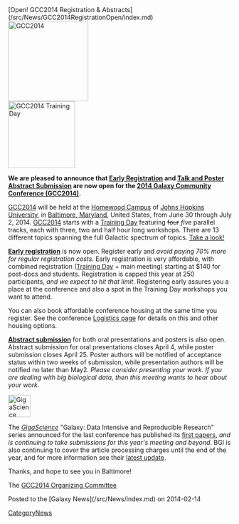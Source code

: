 <div class='newsItemHeader'>[Open! GCC2014 Registration & Abstracts](/src/News/GCC2014RegistrationOpen/index.md)</div>

<div class='left'><a href='/src/Events/GCC2014/index.md'><img src="/src/Images/Logos/GCC2014LogoTall200.png" alt="GCC2014" height="180" /></a></div>
<div class='right'><a href='/src/Events/GCC2014/TrainingDay/index.md'><img src="/src/Images/Logos/GCC2014TDLogo150.png" alt="GCC2014 Training Day" height="150" /></a></div>

**We are pleased to announce that [Early Registration](/src/Events/GCC2014/Register/index.md) and [Talk and Poster Abstract Submission](/src/Events/GCC2014/Abstracts/index.md) are now open for the [2014 Galaxy Community Conference (GCC2014)](/src/Events/GCC2014/index.md).**

[GCC2014](/src/Events/GCC2014/index.md) will be held at the [Homewood Campus](http://webapps.jhu.edu/jhuniverse/information_about_hopkins/campuses/homewood_campus/) of [Johns Hopkins University](http://jhu.edu), in [Baltimore, Maryland](http://visitors.baltimorecity.gov/), United States, from June 30 through July 2, 2014.  [GCC2014](/src/Events/GCC2014/index.md) starts with a [Training Day](/src/Events/GCC2014/TrainingDay/index.md) featuring ~~four~~ *five* parallel tracks, each with three, two and half hour long workshops. There are 13 different topics spanning the full Galactic spectrum of topics.  [Take a look!](/src/Events/GCC2014/TrainingDay/index.md)

**[Early registration](/src/Events/GCC2014/Register/index.md)** is now open. Register early and *avoid paying 70% more for regular registration costs.*  Early registration is very affordable, with combined registration ([Training Day](/src/Events/GCC2014/TrainingDay/index.md) + main meeting) starting at $140 for post-docs and students. Registration is capped this year at 250 participants, *and we expect to hit that limit*.  Registering early assures you a place at the conference and also a spot in the Training Day workshops you want to attend.  

You can also book affordable conference housing at the same time you register.  See the conference [Logistics page](/src/Events/GCC2014/Logistics/index.md) for details on this and other housing options.

**[Abstract submission](/src/Events/GCC2014/Abstracts/index.md)** for both oral presentations and posters is also open.  Abstract submission for oral presentations closes April 4, while poster submission closes April 25.  Poster authors will be notified of acceptance status within two weeks of submission, while presentation authors will be notified no later than May2.  *Please consider presenting your work. If you are dealing with big biological data, then this meeting wants to hear about your work.*  

<div class='right'><a href='http://www.gigasciencejournal.com/'><img src="/src/Images/Logos/GigaScienceLogo250.png" alt="GigaScience Journal" height="50" /></a></div>

The *[GigaScience](http://www.gigasciencejournal.com/)* "Galaxy: Data Intensive and Reproducible Research" series announced for the last conference has published its [first papers](http://www.gigasciencejournal.com/series/Galaxy), *and is continuing to take submissions for this year's meeting and beyond*. BGI is also continuing to cover the article processing charges until the end of the year, and for more information see their [latest update](http://blogs.biomedcentral.com/gigablog/2014/02/06/rewarding-reproducibility-first-papers-in-our-galaxy-series-utilizing-our-gigagalaxy-platform/).


Thanks, and hope to see you in Baltimore!

The [GCC2014 Organizing Committee](/src/Events/GCC2014/Organizers/index.md)

<div class='newsItemFooter'>Posted to the [Galaxy News](/src/News/index.md) on 2014-02-14</div>

[CategoryNews](/src/CategoryNews/index.md)
